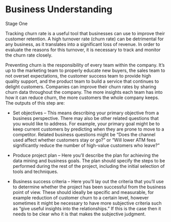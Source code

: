 # Business Understanding

Stage One

Tracking churn rate is a useful tool that businesses can use to improve
their customer retention. A high turnover rate (churn rate) can be detrimental
for any business, as it translates into a significant loss of revenue. In order
to evaluate the reasons for this turnover, it is necessary to track and monitor
the churn rate closely.

Preventing churn is the responsibility of every team within the company.
It’s up to the marketing team to properly educate new buyers, the sales team
to not overset expectations, the customer success team to provide high quality
support, and the product team to build a service that continues to delight
customers. Companies can improve their churn rates by sharing churn data
throughout the company. The more insights each team has into how it can
reduce churn, the more customers the whole company keeps. The outputs of
this step are:

* Set objectives – This means describing your primary objective from a
  business perspective. There may also be other related questions that you
  would like to address. For example, your primary goal might be to keep
  current customers by predicting when they are prone to move to a competitor.
  Related business questions might be “Does the channel used affect whether
  customers stay or go?” or “Will lower ATM fees significantly reduce the
  number of high-value customers who leave?”

* Produce project plan – Here you’ll describe the plan for achieving the
  data mining and business goals. The plan should specify the steps to be
  performed during the rest of the project, including the initial selection
  of tools and techniques.

* Business success criteria – Here you’ll lay out the criteria that you’ll
  use to determine whether the project has been successful from the business
  point of view. These should ideally be specific and measurable, for example
  reduction of customer churn to a certain level, however sometimes it might be
  necessary to have more subjective criteria such as “give useful insights into
  the relationships.” If this is the case then it needs to be clear who it is
  that makes the subjective judgment.
